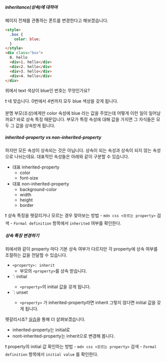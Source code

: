 ##### inheritance(상속)에 대하여
페이지 전체를 관통하는 폰트를 변경한다고 해보겠습니다.

```html
<style>
  .box {
    color: blue;
  }
</style>
<div class="box">
  0. hello
  <div>1. hello</div>
  <div>2. hello</div>
  <div>3. hello</div>
  <div>4. hello</div>
</div>
```

위에서 text 색상이 blue인 번호는 무엇인가요? 

❗️ 네 맞습니다. 0번에서 4번까지 모두 blue 색상을 갖게 됩니다.

분명 부모(조상)에게만 color 속성에 blue 라는 값을 주었는데 어떻게 이런 일이 일어날까요? 바로 상속 특징 때문입니다. 부모가 특정 속성에 대해 값을 가지면 그 자식들은 모두 그 값을 상속받게 됩니다.


##### inherited-property vs non-inherited-property

하지만 모든 속성이 상속되는 것은 아닙니다. 상속이 되는 속성과 상속이 되지 않는 속성으로 나뉘는데요. 대표적인 속성들은 아래와 같이 구분할 수 있습니다.

- 대표 inherited-property
	- color
	- font-size
- 대표 non-inherited-property
	- background-color
	- width
	- height
	- border

❗️ 상속 특징을 헷갈리거나 모르는 경우 찾아보는 방법
	- `mdn css <모르는 property>` 검색
	- `Formal definition` 항목에서 `inherited` 여부를 확인한다.


##### 상속 특징 변경하기

위에서와 같이 property 마다 기본 상속 여부가 다르지만 각 property에 상속 여부를 조절하는 값을 전달할 수 있습니다.

- `<property>: inherit`
	- 부모의 `<property>`를  상속 받습니다.
- `<property>: initial
	- `<property>`의 initial 값을 갖게 됩니다.
- `<property>: unset
	- `<property>` 가 inherited-property라면 inherit 그렇지 않다면 initial 값을 갖게 됩니다.

헷갈리시죠? [실습](https://codepen.io/web-dev-T/pen/oNVEzrR)을 통해 더 살펴보겠습니다.
- inherited-property는 initial로
- nont-inherited-property는 inherit으로 변경해 봅니다.

❗️ property의 initial 값 확인하는 방법
	- `mdn css <모르는 property>` 검색
	- `Formal definition` 항목에서 `initial value` 를 확인한다.